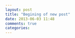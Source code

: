 ```yaml
---
layout: post
title: "Begining of new post"
date: 2013-06-03 11:48
comments: true
categories: 
---
```

